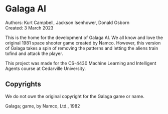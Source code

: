 # Galaga AI
Authors: Kurt Campbell, Jackson Isenhower, Donald Osborn
<br>
Created: 3 March 2023

This is the home for the development of Galaga AI. We all know and love the original 1981 space shooter game created by Namco. However, this version of Galaga takes a spin of removing the patterns and letting the aliens train tofind and attack the player.

This project was made for the CS-4430 Machine Learning and Intelligent Agents course at Cedarville University.
## Copyrights
We do not own the original copyright for the Galaga game or name. 

Galaga; game, by Namco, Ltd., 1982
